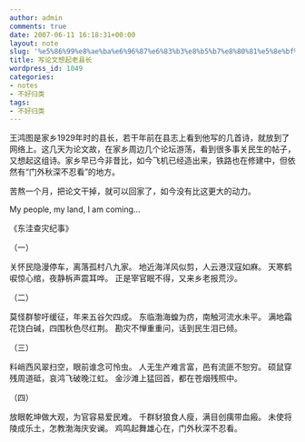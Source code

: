 ```yaml
---
author: admin
comments: true
date: 2007-06-11 16:18:31+00:00
layout: note
slug: '%e5%86%99%e8%ae%ba%e6%96%87%e6%83%b3%e8%b5%b7%e8%80%81%e5%8e%bf%e9%95%bf'
title: 写论文想起老县长
wordpress_id: 1049
categories:
- notes
- 不好归类
tags:
- 不好归类
---
```


王鸿图是家乡1929年时的县长，若干年前在县志上看到他写的几首诗，就放到了网络上。这几天为论文故，在家乡周边几个论坛游荡，看到很多事关民生的帖子，又想起这组诗。家乡早已今非昔比，如今飞机已经造出来，铁路也在修建中，但依然有“门外秋深不忍看”的地方。

苦熬一个月，把论文干掉，就可以回家了，如今没有比这更大的动力。

My people, my land, I am coming…

《东洼查灾纪事》

（一）

关怀民隐漫停车，离落孤村八九家。
地近海洋风似剪，人云港汊寇如麻。
天寒鹤唳惊心绾，夜静柝声震耳哗。
正是宰官眠不得，又来乡老报荒沙。

（二）

莫怪群黎吁缓征，年来五谷欠四成。
东临渤海蝗为疠，南触河流水未平。
满地霜花饶白碱，四围秋色尽红荆。
勘灾不惮重重问，话到民生泪已倾。

（三）

料峭西风翠扫空，眼前谁念可怜虫。
人无生产难言富，邑有流匪不恕穷。
硕鼠穿残周道砥，哀鸿飞破晚江虹。
金沙滩上猛回首，都在苍烟残照中。

（四）

放眼乾坤做大观，为官容易爱民难。
千群豺狼食人瘦，满目创痍带血瘢。
未使将陵成乐土，怎教渤海庆安谰。
鸡鸣起舞雄心在，门外秋深不忍看。

